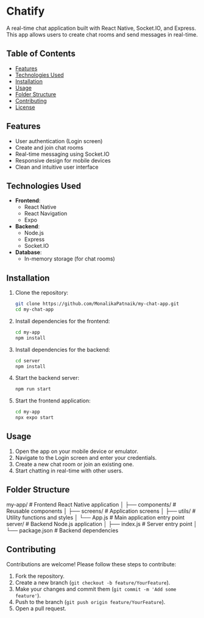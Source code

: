# Chatify

A real-time chat application built with React Native, Socket.IO, and Express. This app allows users to create chat rooms and send messages in real-time.

## Table of Contents

- [Features](#features)
- [Technologies Used](#technologies-used)
- [Installation](#installation)
- [Usage](#usage)
- [Folder Structure](#folder-structure)
- [Contributing](#contributing)
- [License](#license)

## Features

- User authentication (Login screen)
- Create and join chat rooms
- Real-time messaging using Socket.IO
- Responsive design for mobile devices
- Clean and intuitive user interface

## Technologies Used

- **Frontend**: 
  - React Native
  - React Navigation
  - Expo
- **Backend**: 
  - Node.js
  - Express
  - Socket.IO
- **Database**: 
  - In-memory storage (for chat rooms)

## Installation

1. Clone the repository:

   ```bash
   git clone https://github.com/MonalikaPatnaik/my-chat-app.git
   cd my-chat-app
   ```

2. Install dependencies for the frontend:

   ```bash
   cd my-app
   npm install
   ```

3. Install dependencies for the backend:

   ```bash
   cd server
   npm install
   ```

4. Start the backend server:

   ```bash
   npm run start
   ```

5. Start the frontend application:

   ```bash
   cd my-app
   npx expo start
   ```

## Usage

1. Open the app on your mobile device or emulator.
2. Navigate to the Login screen and enter your credentials.
3. Create a new chat room or join an existing one.
4. Start chatting in real-time with other users.

## Folder Structure

my-app/ # Frontend React Native application
│ ├── components/ # Reusable components
│ ├── screens/ # Application screens
│ ├── utils/ # Utility functions and styles
│ └── App.js # Main application entry point
server/  # Backend Node.js application
│ ├── index.js # Server entry point
│ └── package.json # Backend dependencies

## Contributing

Contributions are welcome! Please follow these steps to contribute:

1. Fork the repository.
2. Create a new branch (`git checkout -b feature/YourFeature`).
3. Make your changes and commit them (`git commit -m 'Add some feature'`).
4. Push to the branch (`git push origin feature/YourFeature`).
5. Open a pull request.
